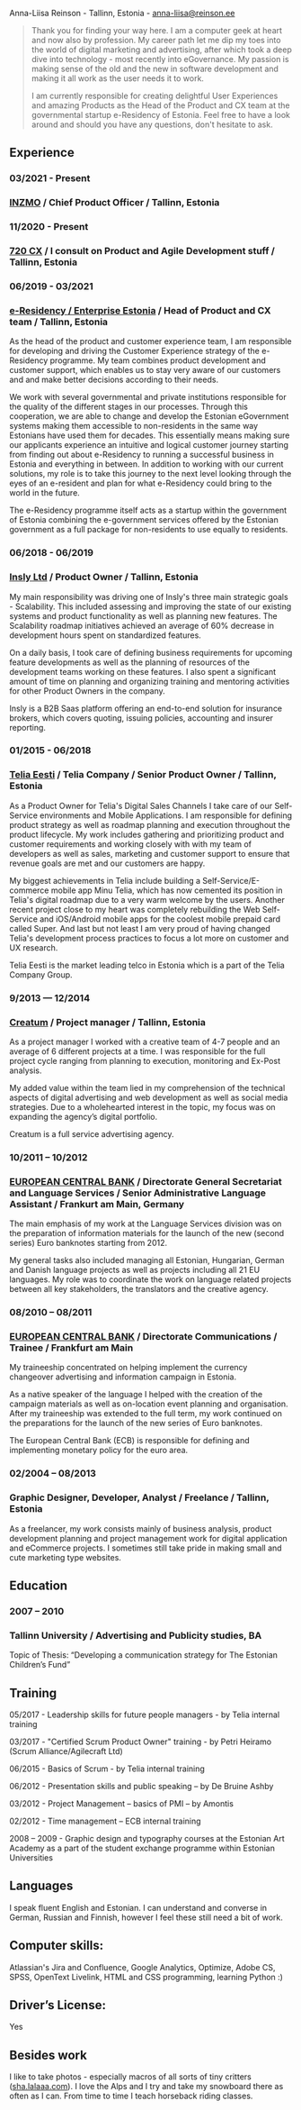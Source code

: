 Anna-Liisa Reinson - Tallinn, Estonia -
[anna-liisa@reinson.ee](mailto:anna-liisa@reinson.ee)


> Thank you for finding your way here. I am a computer geek at heart and now also by profession. My career path let me dip my toes into the world of digital marketing and advertising, after which took a deep dive into technology - most recently into eGovernance. My passion is making sense of the old and the new in software development and making it all work as the user needs it to work. 
>
> I am currently responsible for creating delightful User Experiences and amazing Products as the Head of the Product and CX team at the governmental startup e-Residency of Estonia. Feel free to have a look around and should you have any questions, don't hesitate to ask.

## Experience

### 03/2021 - Present

### [INZMO](www.inzmo.com) / Chief Product Officer / Tallinn, Estonia 


### 11/2020 - Present

### [720 CX](www.720.cx) / I consult on Product and Agile Development stuff / Tallinn, Estonia 


### 06/2019 - 03/2021

### [e-Residency / Enterprise Estonia](e-resident.gov.ee) / Head of Product and CX team / Tallinn, Estonia 

As the head of the product and customer experience team, I am responsible for developing and driving the Customer Experience strategy of the e-Residency programme. My team combines product development and customer support, which enables us to stay very aware of our customers and and make better decisions according to their needs.

We work with several governmental and private institutions responsible for the quality of the different stages in our processes. Through this cooperation, we are able to change and develop the Estonian eGovernment systems making them accessible to non-residents in the same way Estonians have used them for decades. This essentially means making sure our applicants experience an intuitive and logical customer journey starting from finding out about e-Residency to running a successful business in Estonia and everything in between. In addition to working with our current solutions, my role is to take this journey to the next level looking through the eyes of an e-resident and plan for what e-Residency could bring to the world in the future.

The e-Residency programme itself acts as a startup within the government of Estonia combining the e-government services offered by the Estonian government as a full package for non-residents to use equally to residents.

### 06/2018 - 06/2019

### [Insly Ltd](https://www.insly.com/) / Product Owner / Tallinn, Estonia

My main responsibility was driving one of Insly's three main strategic goals - Scalability. This included assessing and improving the state of our existing systems and product functionality as well as planning new features. The Scalability roadmap initiatives achieved an average of 60% decrease in development hours spent on standardized features.

On a daily basis, I took care of defining business requirements for upcoming feature developments as well as the planning of resources of the development teams working on these features. I also spent a significant amount of time on planning and organizing training and mentoring activities for other Product Owners in the company.

Insly is a B2B Saas platform offering an end-to-end solution for insurance brokers, which covers quoting, issuing policies, accounting and insurer reporting.

### 01/2015 - 06/2018

### [Telia Eesti](https://www.telia.ee/) / Telia Company / Senior Product Owner / Tallinn, Estonia

As a Product Owner for Telia's Digital Sales Channels I take care of our Self-Service environments and Mobile Applications. I am responsible for defining product strategy as well as roadmap planning and execution throughout the product lifecycle. My work includes gathering and prioritizing product and customer requirements and working closely with with my team of developers as well as sales, marketing and customer support to ensure that revenue goals are met and our customers are happy. 

My biggest achievements in Telia include building a Self-Service/E-commerce mobile app Minu Telia, which has now cemented its position in Telia's digital roadmap due to a very warm welcome by the users. Another recent project close to my heart was completely rebuilding the Web Self-Service and iOS/Android  mobile apps for the coolest mobile prepaid card called Super. And last but not least I am very proud of having changed Telia's development process practices to focus a lot more on customer and UX research.

Telia Eesti is the market leading telco in Estonia which is a part of the Telia Company Group. 


### 9/2013 — 12/2014

### [Creatum](http://www.creatum.ee/en) / Project manager / Tallinn, Estonia

As a project manager I worked with a creative team of 4-7 people and an average of 6 different projects at a time. I was responsible for the full project cycle ranging from planning to execution, monitoring and Ex-Post analysis. 

My added value within the team lied in my comprehension of the technical aspects of digital advertising and web development as well as social media strategies. Due to a wholehearted interest in the topic, my focus was on expanding the agency’s digital portfolio.

Creatum is a full service advertising agency. 



### 10/2011 – 10/2012

### [EUROPEAN CENTRAL BANK](http://www.ecb.europa.eu) / Directorate General Secretariat and Language Services / Senior Administrative Language Assistant / Frankurt am Main, Germany

The main emphasis of my work at the Language Services division was on the preparation of information materials for the launch of the new (second series) Euro banknotes starting from 2012. 

My general tasks also included managing all Estonian, Hungarian, German and Danish language projects as well as projects including all 21 EU languages. My role was to coordinate the work on language related projects between all key stakeholders, the translators and the creative agency.



### 08/2010 – 08/2011

### [EUROPEAN CENTRAL BANK](http://www.ecb.europa.eu) / Directorate Communications / Trainee / Frankfurt am Main

My traineeship concentrated on helping implement the currency changeover advertising and information campaign in Estonia. 

As a native speaker of the language I helped with the creation of the campaign materials as well as on-location event planning and organisation. After my traineeship was extended to the full term, my work continued on the preparations for the launch of the new series of Euro banknotes.

The European Central Bank (ECB) is responsible for defining and implementing monetary policy for the euro area.



### 02/2004 – 08/2013

### Graphic Designer, Developer, Analyst / Freelance / Tallinn, Estonia

As a freelancer, my work consists mainly of business analysis, product development planning and project management work for digital application and eCommerce projects. I sometimes still take pride in making small and cute marketing type websites.

## Education

### 2007 – 2010

### Tallinn University / Advertising and Publicity studies, BA

Topic of Thesis: “Developing a communication strategy for The Estonian Children’s Fund”



## Training

05/2017 - Leadership skills for future people managers - by Telia internal training

03/2017 - "Certified Scrum Product Owner" training - by Petri Heiramo (Scrum Alliance/Agilecraft Ltd)

06/2015 - Basics of Scrum - by Telia internal training

06/2012 - Presentation skills and public speaking – by De Bruine Ashby

03/2012 - Project Management – basics of PMI – by Amontis

02/2012 - Time management – ECB internal training

2008 – 2009 - Graphic design and typography courses at the Estonian Art Academy as a part of the student exchange programme within Estonian Universities


## Languages
I speak fluent English and Estonian. I can understand and converse in German, Russian and Finnish, however I feel these still need a bit of work.


## Computer skills:	

Atlassian's Jira and Confluence, Google Analytics, Optimize, Adobe CS, SPSS, OpenText Livelink, HTML and CSS programming, learning Python :)


## Driver’s License:	

Yes


## Besides work
I like to take photos - especially macros of all sorts of tiny critters  ([sha.lalaaa.com](http://sha.lalaaa.com	)). I love the Alps and I try and take my snowboard there as often as I can. From time to time I teach horseback riding classes.

